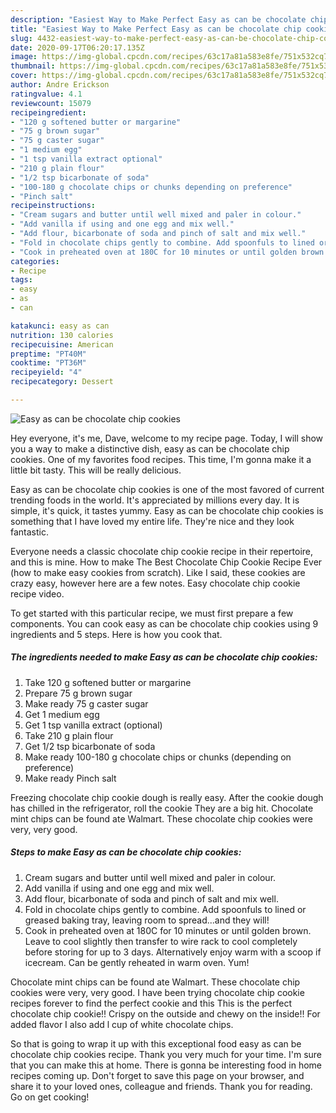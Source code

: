 ```yaml
---
description: "Easiest Way to Make Perfect Easy as can be chocolate chip cookies"
title: "Easiest Way to Make Perfect Easy as can be chocolate chip cookies"
slug: 4432-easiest-way-to-make-perfect-easy-as-can-be-chocolate-chip-cookies
date: 2020-09-17T06:20:17.135Z
image: https://img-global.cpcdn.com/recipes/63c17a81a583e8fe/751x532cq70/easy-as-can-be-chocolate-chip-cookies-recipe-main-photo.jpg
thumbnail: https://img-global.cpcdn.com/recipes/63c17a81a583e8fe/751x532cq70/easy-as-can-be-chocolate-chip-cookies-recipe-main-photo.jpg
cover: https://img-global.cpcdn.com/recipes/63c17a81a583e8fe/751x532cq70/easy-as-can-be-chocolate-chip-cookies-recipe-main-photo.jpg
author: Andre Erickson
ratingvalue: 4.1
reviewcount: 15079
recipeingredient:
- "120 g softened butter or margarine"
- "75 g brown sugar"
- "75 g caster sugar"
- "1 medium egg"
- "1 tsp vanilla extract optional"
- "210 g plain flour"
- "1/2 tsp bicarbonate of soda"
- "100-180 g chocolate chips or chunks depending on preference"
- "Pinch salt"
recipeinstructions:
- "Cream sugars and butter until well mixed and paler in colour."
- "Add vanilla if using and one egg and mix well."
- "Add flour, bicarbonate of soda and pinch of salt and mix well."
- "Fold in chocolate chips gently to combine. Add spoonfuls to lined or greased baking tray, leaving room to spread...and they will!"
- "Cook in preheated oven at 180C for 10 minutes or until golden brown. Leave to cool slightly then transfer to wire rack to cool completely before storing for up to 3 days. Alternatively enjoy warm with a scoop if icecream. Can be gently reheated in warm oven. Yum!"
categories:
- Recipe
tags:
- easy
- as
- can

katakunci: easy as can 
nutrition: 130 calories
recipecuisine: American
preptime: "PT40M"
cooktime: "PT36M"
recipeyield: "4"
recipecategory: Dessert

---
```



![Easy as can be chocolate chip cookies](https://img-global.cpcdn.com/recipes/63c17a81a583e8fe/751x532cq70/easy-as-can-be-chocolate-chip-cookies-recipe-main-photo.jpg)

Hey everyone, it's me, Dave, welcome to my recipe page. Today, I will show you a way to make a distinctive dish, easy as can be chocolate chip cookies. One of my favorites food recipes. This time, I'm gonna make it a little bit tasty. This will be really delicious.

Easy as can be chocolate chip cookies is one of the most favored of current trending foods in the world. It's appreciated by millions every day. It is simple, it's quick, it tastes yummy. Easy as can be chocolate chip cookies is something that I have loved my entire life. They're nice and they look fantastic.

Everyone needs a classic chocolate chip cookie recipe in their repertoire, and this is mine. How to make The Best Chocolate Chip Cookie Recipe Ever (how to make easy cookies from scratch). Like I said, these cookies are crazy easy, however here are a few notes. Easy chocolate chip cookie recipe video.


To get started with this particular recipe, we must first prepare a few components. You can cook easy as can be chocolate chip cookies using 9 ingredients and 5 steps. Here is how you cook that.

<!--inarticleads1-->

##### The ingredients needed to make Easy as can be chocolate chip cookies:

1. Take 120 g softened butter or margarine
1. Prepare 75 g brown sugar
1. Make ready 75 g caster sugar
1. Get 1 medium egg
1. Get 1 tsp vanilla extract (optional)
1. Take 210 g plain flour
1. Get 1/2 tsp bicarbonate of soda
1. Make ready 100-180 g chocolate chips or chunks (depending on preference)
1. Make ready Pinch salt


Freezing chocolate chip cookie dough is really easy. After the cookie dough has chilled in the refrigerator, roll the cookie They are a big hit. Chocolate mint chips can be found ate Walmart. These chocolate chip cookies were very, very good. 

<!--inarticleads2-->

##### Steps to make Easy as can be chocolate chip cookies:

1. Cream sugars and butter until well mixed and paler in colour.
1. Add vanilla if using and one egg and mix well.
1. Add flour, bicarbonate of soda and pinch of salt and mix well.
1. Fold in chocolate chips gently to combine. Add spoonfuls to lined or greased baking tray, leaving room to spread...and they will!
1. Cook in preheated oven at 180C for 10 minutes or until golden brown. Leave to cool slightly then transfer to wire rack to cool completely before storing for up to 3 days. Alternatively enjoy warm with a scoop if icecream. Can be gently reheated in warm oven. Yum!


Chocolate mint chips can be found ate Walmart. These chocolate chip cookies were very, very good. I have been trying chocolate chip cookie recipes forever to find the perfect cookie and this This is the perfect chocolate chip cookie!! Crispy on the outside and chewy on the inside!! For added flavor I also add l cup of white chocolate chips. 

So that is going to wrap it up with this exceptional food easy as can be chocolate chip cookies recipe. Thank you very much for your time. I'm sure that you can make this at home. There is gonna be interesting food in home recipes coming up. Don't forget to save this page on your browser, and share it to your loved ones, colleague and friends. Thank you for reading. Go on get cooking!
